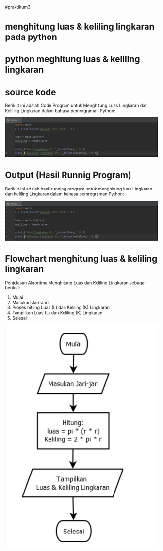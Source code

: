 #praktikum3

# menghitung luas & keliling lingkaran pada python

# python meghitung luas & keliling lingkaran

# source kode

Berikut ini adalah Code Program untuk Menghitung Luas Lingkaran dan Keliling Lingkaran dalam bahasa pemrograman Python:

![gambar](gambar/gambar1.png)

# Output (Hasil Runnig Program)

Berikut ini adalah hasil running program untuk menghitung luas Lingkaran dan Keliling Lingkaran dalam bahasa pemrograman Python:

![gambar](gambar/gambar1.png)

# Flowchart menghitung luas & keliling lingkaran

Penjelasan Algoritma Menghitung Luas dan Keliling Lingkaran sebagai berikut:

1. Mulai
2. Masukan Jari-Jari
3. Proses hitung Luas (L) dan Keliling (K) Lingkaran
4. Tampilkan Luas (L) dan Keliling (K) Lingkaran
5. Selesai

![gambar](gambar/gambar3.png)



